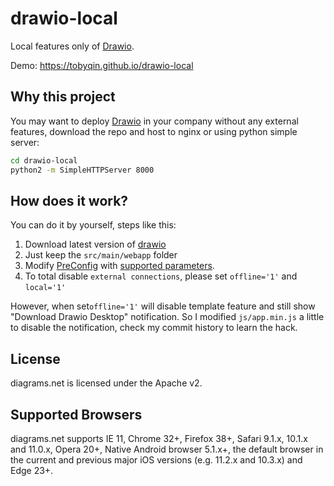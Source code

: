 # drawio-local

Local features only of [Drawio](https://github.com/jgraph/drawio).

Demo: <https://tobyqin.github.io/drawio-local>

## Why this project

You may want to deploy [Drawio](https://github.com/jgraph/drawio) in your company without any external features, download the repo and host to nginx or using python simple server:

```bash
cd drawio-local
python2 -m SimpleHTTPServer 8000
```

## How does it work?

You can do it by yourself, steps like this:

1. Download latest version of [drawio](https://github.com/jgraph/drawio)
2. Just keep the `src/main/webapp` folder
3. Modify [PreConfig](https://github.com/jgraph/drawio/blob/master/src/main/webapp/js/PreConfig.js) with [supported parameters](https://desk.draw.io/support/solutions/articles/16000042546-what-url-parameters-are-supported-).
4. To total disable `external connections`, please set `offline='1'` and `local='1'`

However, when set`offline='1'` will disable template feature and still show "Download Drawio Desktop" notification. So I modified `js/app.min.js` a little to disable the notification, check my commit history to learn the hack.

## License

diagrams.net is licensed under the Apache v2.

## Supported Browsers

diagrams.net supports IE 11, Chrome 32+, Firefox 38+, Safari 9.1.x, 10.1.x and 11.0.x, Opera 20+, Native Android browser 5.1.x+, the default browser in the current and previous major iOS versions (e.g. 11.2.x and 10.3.x) and Edge 23+.
